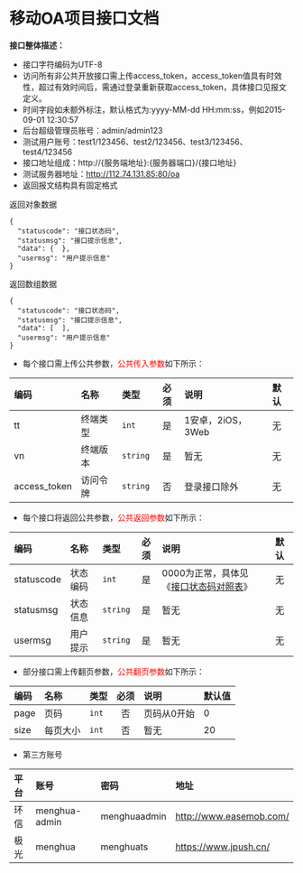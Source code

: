 # 移动OA项目接口文档

**接口整体描述：**

* 接口字符编码为UTF-8
* 访问所有非公共开放接口需上传access_token，access_token值具有时效性，超过有效时间后，需通过登录重新获取access_token，具体接口见报文定义。
* 时间字段如未额外标注，默认格式为:yyyy-MM-dd HH:mm:ss，例如2015-09-01 12:30:57
* 后台超级管理员账号：admin/admin123
* 测试用户账号：test1/123456、test2/123456、test3/123456、test4/123456
* 接口地址组成：http://{服务端地址}:{服务器端口}/{接口地址}
* 测试服务器地址：http://112.74.131.85:80/oa
* 返回报文结构具有固定格式  

返回对象数据
```
{
  "statuscode": "接口状态码",
  "statusmsg": "接口提示信息",
  "data": {  },
  "usermsg": "用户提示信息"
}
```

返回数组数据

```
{
  "statuscode": "接口状态码",
  "statusmsg": "接口提示信息",
  "data": [  ],
  "usermsg": "用户提示信息"
}
```
* 每个接口需上传公共参数，<font color=red>公共传入参数</font>如下所示：

|编码|名称|类型|必须|说明|默认|
|:---|:---|:---|:--:|:---|:-----|
|tt|终端类型|<code>int</code>|是|1安卓，2iOS，3Web|无|
|vn|终端版本|<code>string</code>|是|暂无|无|
|access_token|访问令牌|<code>string</code>|否|登录接口除外|无|
* 每个接口将返回公共参数，<font color=red>公共返回参数</font>如下所示：

|编码|名称|类型|必须|说明|默认|
|:---|:---|:---|:--:|:---|:-----|
|statuscode|状态编码|<code>int</code>|是|0000为正常，具体见《[接口状态码对照表](STATUSCODE.md)》|无|
|statusmsg|状态信息|<code>string</code>|是|暂无|无|
|usermsg|用户提示|<code>string</code>|是|暂无|无|
* 部分接口需上传翻页参数，<font color=red>公共翻页参数</font>如下所示：

|编码|名称|类型|必须|说明|默认值|
|:---|:---|:---|:--:|:---|:-----|
|page|页码|<code>int</code>|否|页码从0开始|0|
|size|每页大小|<code>int</code>|否|暂无|20|

* 第三方账号

|平台|账号|密码|地址|
|:---|:---|:---|:---|
|环信|menghua-admin|menghuaadmin|http://www.easemob.com/|
|极光|menghua|menghuats|https://www.jpush.cn/|

